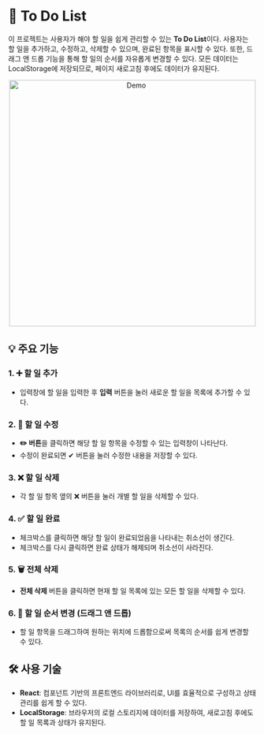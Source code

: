 # 📝 To Do List
이 프로젝트는 사용자가 해야 할 일을 쉽게 관리할 수 있는 **To Do List**이다. 사용자는 할 일을 추가하고, 수정하고, 삭제할 수 있으며, 완료된 항목을 표시할 수 있다. 또한, 드래그 앤 드롭 기능을 통해 할 일의 순서를 자유롭게 변경할 수 있다. 모든 데이터는 LocalStorage에 저장되므로, 페이지 새로고침 후에도 데이터가 유지된다.

<div align="center">
  <img src="public/demo.gif" alt="Demo" width="500px">
</div>

## 💡 주요 기능
### 1. ➕ 할 일 추가
- 입력창에 할 일을 입력한 후 **입력** 버튼을 눌러 새로운 할 일을 목록에 추가할 수 있다.

### 2. 📝 할 일 수정
- **✏️ 버튼**을 클릭하면 해당 할 일 항목을 수정할 수 있는 입력창이 나타난다.
- 수정이 완료되면 ✔ 버튼을 눌러 수정한 내용을 저장할 수 있다.

### 3. ❌ 할 일 삭제
- 각 할 일 항목 옆의 ❌ 버튼을 눌러 개별 할 일을 삭제할 수 있다.

### 4. ✅ 할 일 완료
- 체크박스를 클릭하면 해당 할 일이 완료되었음을 나타내는 취소선이 생긴다.
- 체크박스를 다시 클릭하면 완료 상태가 해제되며 취소선이 사라진다.

### 5. 🗑️ 전체 삭제
- **전체 삭제** 버튼을 클릭하면 현재 할 일 목록에 있는 모든 할 일을 삭제할 수 있다.

### 6. 🔀 할 일 순서 변경 (드래그 앤 드롭)
- 할 일 항목을 드래그하여 원하는 위치에 드롭함으로써 목록의 순서를 쉽게 변경할 수 있다.

## 🛠️ 사용 기술
- **React**: 컴포넌트 기반의 프론트엔드 라이브러리로, UI를 효율적으로 구성하고 상태 관리를 쉽게 할 수 있다.
- **LocalStorage**: 브라우저의 로컬 스토리지에 데이터를 저장하여, 새로고침 후에도 할 일 목록과 상태가 유지된다.
